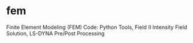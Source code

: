 fem
===

Finite Element Modeling (FEM) Code: Python Tools, Field II Intensity Field Solution, LS-DYNA Pre/Post Processing
